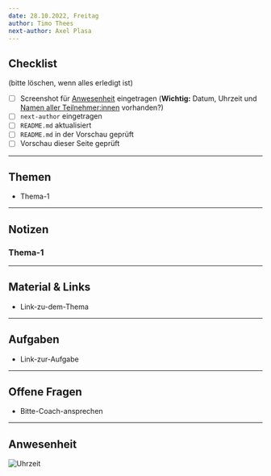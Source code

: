 ```yaml
---
date: 28.10.2022, Freitag
author: Timo Thees
next-author: Axel Plasa
---
```


## Checklist

(bitte löschen, wenn alles erledigt ist)

- [ ] Screenshot für [Anwesenheit](#anwesenheit) eingetragen (**Wichtig:** Datum, Uhrzeit und [Namen aller Teilnehmer:innen](docs/zoom-participant-manual.md) vorhanden?)
- [ ] `next-author` eingetragen
- [ ] `README.md` aktualisiert
- [ ] `README.md` in der Vorschau geprüft
- [ ] Vorschau dieser Seite geprüft

---

## Themen

- Thema-1

---

## Notizen

### Thema-1

---

## Material & Links

- Link-zu-dem-Thema

---

## Aufgaben

- Link-zur-Aufgabe

---

## Offene Fragen

- Bitte-Coach-ansprechen

---

## Anwesenheit

![Uhrzeit](images/weekx-dayx.png)
